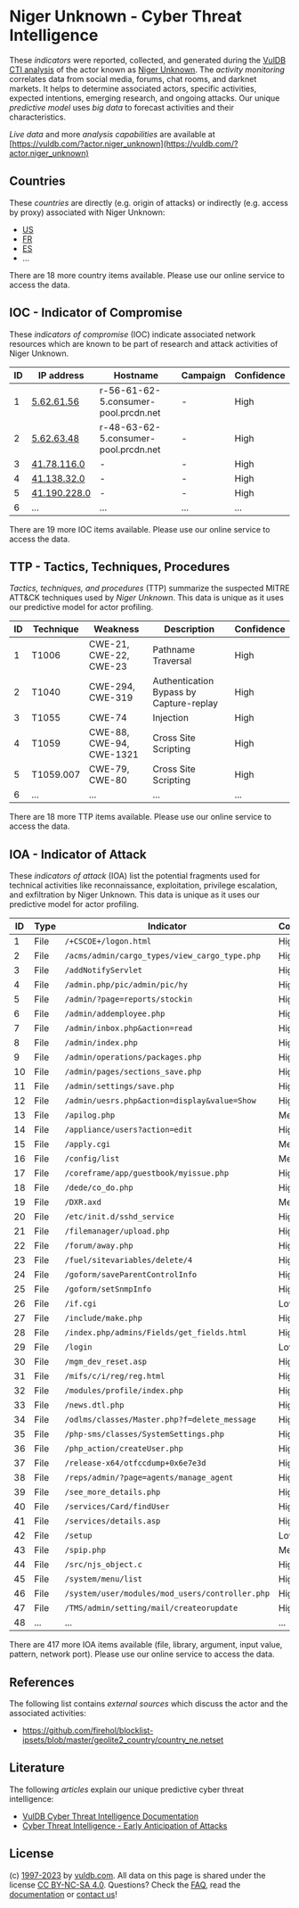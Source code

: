 # Niger Unknown - Cyber Threat Intelligence

These _indicators_ were reported, collected, and generated during the [VulDB CTI analysis](https://vuldb.com/?kb.cti) of the actor known as [Niger Unknown](https://vuldb.com/?actor.niger_unknown). The _activity monitoring_ correlates data from social media, forums, chat rooms, and darknet markets. It helps to determine associated actors, specific activities, expected intentions, emerging research, and ongoing attacks. Our unique _predictive model_ uses _big data_ to forecast activities and their characteristics.

_Live data_ and more _analysis capabilities_ are available at [https://vuldb.com/?actor.niger_unknown](https://vuldb.com/?actor.niger_unknown)

## Countries

These _countries_ are directly (e.g. origin of attacks) or indirectly (e.g. access by proxy) associated with Niger Unknown:

* [US](https://vuldb.com/?country.us)
* [FR](https://vuldb.com/?country.fr)
* [ES](https://vuldb.com/?country.es)
* ...

There are 18 more country items available. Please use our online service to access the data.

## IOC - Indicator of Compromise

These _indicators of compromise_ (IOC) indicate associated network resources which are known to be part of research and attack activities of Niger Unknown.

ID | IP address | Hostname | Campaign | Confidence
-- | ---------- | -------- | -------- | ----------
1 | [5.62.61.56](https://vuldb.com/?ip.5.62.61.56) | r-56-61-62-5.consumer-pool.prcdn.net | - | High
2 | [5.62.63.48](https://vuldb.com/?ip.5.62.63.48) | r-48-63-62-5.consumer-pool.prcdn.net | - | High
3 | [41.78.116.0](https://vuldb.com/?ip.41.78.116.0) | - | - | High
4 | [41.138.32.0](https://vuldb.com/?ip.41.138.32.0) | - | - | High
5 | [41.190.228.0](https://vuldb.com/?ip.41.190.228.0) | - | - | High
6 | ... | ... | ... | ...

There are 19 more IOC items available. Please use our online service to access the data.

## TTP - Tactics, Techniques, Procedures

_Tactics, techniques, and procedures_ (TTP) summarize the suspected MITRE ATT&CK techniques used by _Niger Unknown_. This data is unique as it uses our predictive model for actor profiling.

ID | Technique | Weakness | Description | Confidence
-- | --------- | -------- | ----------- | ----------
1 | T1006 | CWE-21, CWE-22, CWE-23 | Pathname Traversal | High
2 | T1040 | CWE-294, CWE-319 | Authentication Bypass by Capture-replay | High
3 | T1055 | CWE-74 | Injection | High
4 | T1059 | CWE-88, CWE-94, CWE-1321 | Cross Site Scripting | High
5 | T1059.007 | CWE-79, CWE-80 | Cross Site Scripting | High
6 | ... | ... | ... | ...

There are 18 more TTP items available. Please use our online service to access the data.

## IOA - Indicator of Attack

These _indicators of attack_ (IOA) list the potential fragments used for technical activities like reconnaissance, exploitation, privilege escalation, and exfiltration by Niger Unknown. This data is unique as it uses our predictive model for actor profiling.

ID | Type | Indicator | Confidence
-- | ---- | --------- | ----------
1 | File | `/+CSCOE+/logon.html` | High
2 | File | `/acms/admin/cargo_types/view_cargo_type.php` | High
3 | File | `/addNotifyServlet` | High
4 | File | `/admin.php/pic/admin/pic/hy` | High
5 | File | `/admin/?page=reports/stockin` | High
6 | File | `/admin/addemployee.php` | High
7 | File | `/admin/inbox.php&action=read` | High
8 | File | `/admin/index.php` | High
9 | File | `/admin/operations/packages.php` | High
10 | File | `/admin/pages/sections_save.php` | High
11 | File | `/admin/settings/save.php` | High
12 | File | `/admin/uesrs.php&action=display&value=Show` | High
13 | File | `/apilog.php` | Medium
14 | File | `/appliance/users?action=edit` | High
15 | File | `/apply.cgi` | Medium
16 | File | `/config/list` | Medium
17 | File | `/coreframe/app/guestbook/myissue.php` | High
18 | File | `/dede/co_do.php` | High
19 | File | `/DXR.axd` | Medium
20 | File | `/etc/init.d/sshd_service` | High
21 | File | `/filemanager/upload.php` | High
22 | File | `/forum/away.php` | High
23 | File | `/fuel/sitevariables/delete/4` | High
24 | File | `/goform/saveParentControlInfo` | High
25 | File | `/goform/setSnmpInfo` | High
26 | File | `/if.cgi` | Low
27 | File | `/include/make.php` | High
28 | File | `/index.php/admins/Fields/get_fields.html` | High
29 | File | `/login` | Low
30 | File | `/mgm_dev_reset.asp` | High
31 | File | `/mifs/c/i/reg/reg.html` | High
32 | File | `/modules/profile/index.php` | High
33 | File | `/news.dtl.php` | High
34 | File | `/odlms/classes/Master.php?f=delete_message` | High
35 | File | `/php-sms/classes/SystemSettings.php` | High
36 | File | `/php_action/createUser.php` | High
37 | File | `/release-x64/otfccdump+0x6e7e3d` | High
38 | File | `/reps/admin/?page=agents/manage_agent` | High
39 | File | `/see_more_details.php` | High
40 | File | `/services/Card/findUser` | High
41 | File | `/services/details.asp` | High
42 | File | `/setup` | Low
43 | File | `/spip.php` | Medium
44 | File | `/src/njs_object.c` | High
45 | File | `/system/menu/list` | High
46 | File | `/system/user/modules/mod_users/controller.php` | High
47 | File | `/TMS/admin/setting/mail/createorupdate` | High
48 | ... | ... | ...

There are 417 more IOA items available (file, library, argument, input value, pattern, network port). Please use our online service to access the data.

## References

The following list contains _external sources_ which discuss the actor and the associated activities:

* https://github.com/firehol/blocklist-ipsets/blob/master/geolite2_country/country_ne.netset

## Literature

The following _articles_ explain our unique predictive cyber threat intelligence:

* [VulDB Cyber Threat Intelligence Documentation](https://vuldb.com/?kb.cti)
* [Cyber Threat Intelligence - Early Anticipation of Attacks](https://www.scip.ch/en/?labs.20201022)

## License

(c) [1997-2023](https://vuldb.com/?kb.changelog) by [vuldb.com](https://vuldb.com/?kb.about). All data on this page is shared under the license [CC BY-NC-SA 4.0](https://creativecommons.org/licenses/by-nc-sa/4.0/). Questions? Check the [FAQ](https://vuldb.com/?kb.faq), read the [documentation](https://vuldb.com/?kb) or [contact us](https://vuldb.com/?contact)!

